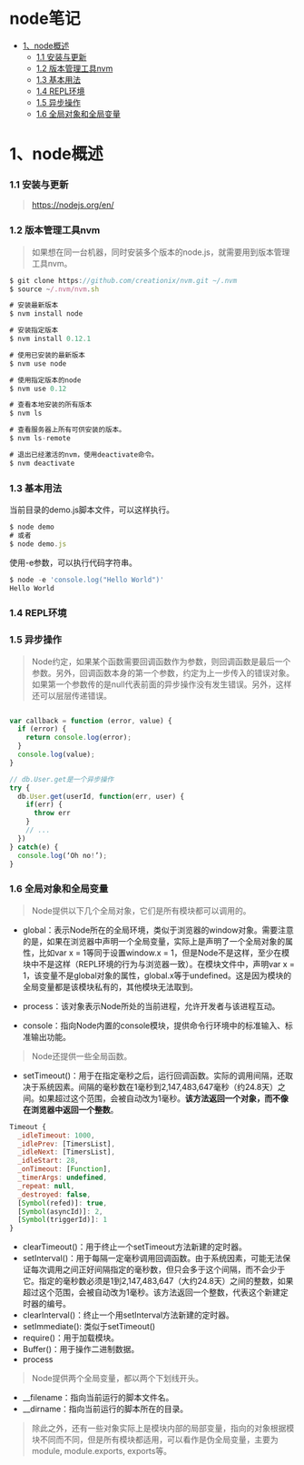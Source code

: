 node笔记
=================

   * [1、node概述](#1node概述) 
     * [1.1 安装与更新](#11-安装与更新)
     * [1.2 版本管理工具nvm](#12-版本管理工具nvm)
     * [1.3 基本用法](#13-基本用法)
     * [1.4 REPL环境](#14-repl环境)
     * [1.5 异步操作](#15-异步操作)
     * [1.6 全局对象和全局变量](#16-全局对象和全局变量)


# 1、node概述

### 1.1 安装与更新
> https://nodejs.org/en/
### 1.2 版本管理工具nvm
> 如果想在同一台机器，同时安装多个版本的node.js，就需要用到版本管理工具nvm。
```javascript
$ git clone https://github.com/creationix/nvm.git ~/.nvm
$ source ~/.nvm/nvm.sh

# 安装最新版本
$ nvm install node

# 安装指定版本
$ nvm install 0.12.1

# 使用已安装的最新版本
$ nvm use node

# 使用指定版本的node
$ nvm use 0.12

# 查看本地安装的所有版本
$ nvm ls

# 查看服务器上所有可供安装的版本。
$ nvm ls-remote

# 退出已经激活的nvm，使用deactivate命令。
$ nvm deactivate
```
### 1.3 基本用法

当前目录的demo.js脚本文件，可以这样执行。
```javascript
$ node demo
# 或者
$ node demo.js
```
使用-e参数，可以执行代码字符串。
```javascript
$ node -e 'console.log("Hello World")'
Hello World
```
### 1.4 REPL环境
### 1.5 异步操作
> Node约定，如果某个函数需要回调函数作为参数，则回调函数是最后一个参数。另外，回调函数本身的第一个参数，约定为上一步传入的错误对象。如果第一个参数传的是null代表前面的异步操作没有发生错误。另外，这样还可以层层传递错误。
```javascript

var callback = function (error, value) {
  if (error) {
    return console.log(error);
  }
  console.log(value);
}
```
```javascript
// db.User.get是一个异步操作
try {
  db.User.get(userId, function(err, user) {
    if(err) {
      throw err
    }
    // ...
  })
} catch(e) {
  console.log(‘Oh no!’);
}
```

### 1.6 全局对象和全局变量
>Node提供以下几个全局对象，它们是所有模块都可以调用的。

* global：表示Node所在的全局环境，类似于浏览器的window对象。需要注意的是，如果在浏览器中声明一个全局变量，实际上是声明了一个全局对象的属性，比如var x = 1等同于设置window.x = 1，但是Node不是这样，至少在模块中不是这样（REPL环境的行为与浏览器一致）。在模块文件中，声明var x = 1，该变量不是global对象的属性，global.x等于undefined。这是因为模块的全局变量都是该模块私有的，其他模块无法取到。  

* process：该对象表示Node所处的当前进程，允许开发者与该进程互动。  

* console：指向Node内置的console模块，提供命令行环境中的标准输入、标准输出功能。  

>Node还提供一些全局函数。

* setTimeout()：用于在指定毫秒之后，运行回调函数。实际的调用间隔，还取决于系统因素。间隔的毫秒数在1毫秒到2,147,483,647毫秒（约24.8天）之间。如果超过这个范围，会被自动改为1毫秒。**该方法返回一个对象，而不像在浏览器中返回一个整数**。  
```javascript
Timeout {
  _idleTimeout: 1000,
  _idlePrev: [TimersList],
  _idleNext: [TimersList],
  _idleStart: 28,
  _onTimeout: [Function],
  _timerArgs: undefined,
  _repeat: null,
  _destroyed: false,
  [Symbol(refed)]: true,
  [Symbol(asyncId)]: 2,
  [Symbol(triggerId)]: 1
}

```
* clearTimeout()：用于终止一个setTimeout方法新建的定时器。  
* setInterval()：用于每隔一定毫秒调用回调函数。由于系统因素，可能无法保证每次调用之间正好间隔指定的毫秒数，但只会多于这个间隔，而不会少于它。指定的毫秒数必须是1到2,147,483,647（大约24.8天）之间的整数，如果超过这个范围，会被自动改为1毫秒。该方法返回一个整数，代表这个新建定时器的编号。  
* clearInterval()：终止一个用setInterval方法新建的定时器。  
* setImmediate(): 类似于setTimeout()  
* require()：用于加载模块。  
* Buffer()：用于操作二进制数据。  
* process
>Node提供两个全局变量，都以两个下划线开头。

* __filename：指向当前运行的脚本文件名。  
* __dirname：指向当前运行的脚本所在的目录。  
>除此之外，还有一些对象实际上是模块内部的局部变量，指向的对象根据模块不同而不同，但是所有模块都适用，可以看作是伪全局变量，主要为module, module.exports, exports等。

